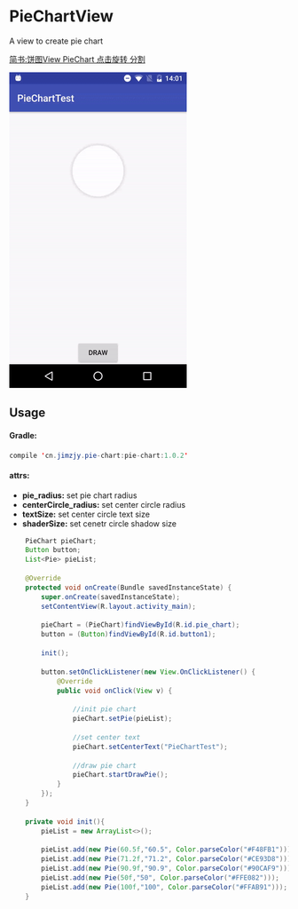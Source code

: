 # PieChartView
A view to create pie chart

[简书:饼图View PieChart 点击旋转 分割](http://www.jianshu.com/p/6827a8ab737b)

![demo](demo.gif)

## Usage
#### Gradle:
```java
compile 'cn.jimzjy.pie-chart:pie-chart:1.0.2'
```
#### attrs:
  * **pie_radius:** set pie chart radius
  * **centerCircle_radius:** set center circle radius
  * **textSize:** set center circle text size
  * **shaderSize:** set cenetr circle shadow size
  
```java
    PieChart pieChart;
    Button button;
    List<Pie> pieList;

    @Override
    protected void onCreate(Bundle savedInstanceState) {
        super.onCreate(savedInstanceState);
        setContentView(R.layout.activity_main);

        pieChart = (PieChart)findViewById(R.id.pie_chart);
        button = (Button)findViewById(R.id.button1);

        init();

        button.setOnClickListener(new View.OnClickListener() {
            @Override
            public void onClick(View v) {

                //init pie chart
                pieChart.setPie(pieList);

                //set center text
                pieChart.setCenterText("PieChartTest");

                //draw pie chart
                pieChart.startDrawPie();
            }
        });
    }

    private void init(){
        pieList = new ArrayList<>();

        pieList.add(new Pie(60.5f,"60.5", Color.parseColor("#F48FB1")));
        pieList.add(new Pie(71.2f,"71.2", Color.parseColor("#CE93D8")));
        pieList.add(new Pie(90.9f,"90.9", Color.parseColor("#90CAF9")));
        pieList.add(new Pie(50f,"50", Color.parseColor("#FFE082")));
        pieList.add(new Pie(100f,"100", Color.parseColor("#FFAB91")));
    }
```
